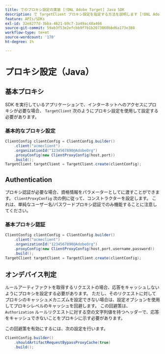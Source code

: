 ```yaml
---
title: でのプロキシ設定の実装 [!DNL Adobe Target] Java SDK
description: で TargetClient プロキシ設定を指定する方法を説明します [!DNL Adobe Target] Java SDK。
feature: APIs/SDKs
exl-id: 32e8277d-3bba-4621-b9c7-3a49ac48a466
source-git-commit: 59ab3f53e2efcbb9f7b1b2073060bbd6a173e380
workflow-type: tm+mt
source-wordcount: '170'
ht-degree: 1%

---
```


# プロキシ設定（Java）

## 基本プロキシ

SDK を実行しているアプリケーションで、インターネットへのアクセスにプロキシが必要な場合、 `TargetClient` 次のようにプロキシ設定を使用して設定する必要があります。

### 基本的なプロキシ設定

```java {line-numbers="true"}
ClientConfig clientConfig = ClientConfig.builder()
    .client("acmeclient")
    .organizationId("1234567890@AdobeOrg")
    .proxyConfig(new ClientProxyConfig(host,port))
    .build();
TargetClient targetClient = TargetClient.create(clientConfig);
```

## Authentication

プロキシ認証が必要な場合、資格情報をパラメーターとしてに渡すことができます。 `ClientProxyConfig` 次の例に従って、コンストラクターを設定します。 これは、単純なユーザー名/パスワードプロキシ認証でのみ機能することに注意してください。

### 基本プロキシ認証

```java {line-numbers="true"}
ClientConfig clientConfig = ClientConfig.builder()
    .client("acmeclient")
    .organizationId("1234567890@AdobeOrg")
    .proxyConfig(new ClientProxyConfig(host,port,username,password))
    .build();
TargetClient targetClient = TargetClient.create(clientConfig);
```

## オンデバイス判定

ルールアーティファクトを取得するリクエストの場合、応答をキャッシュしないようにプロキシを設定する必要があります。 ただし、そのリクエストに対してプロキシのキャッシュメカニズムを設定できない場合は、設定オプションを使用してプロキシレベルのキャッシュを回避します。 この回避策は、 `Authorization` ルールリクエストに対する空の文字列値を持つヘッダーで、応答をキャッシュできないことをプロキシに示す必要があります。

この回避策を有効にするには、次の設定を行います。

```java {line-numbers="true"}
ClientConfig.builder()
    .shouldArtifactRequestBypassProxyCache(true)
    .build();
```


